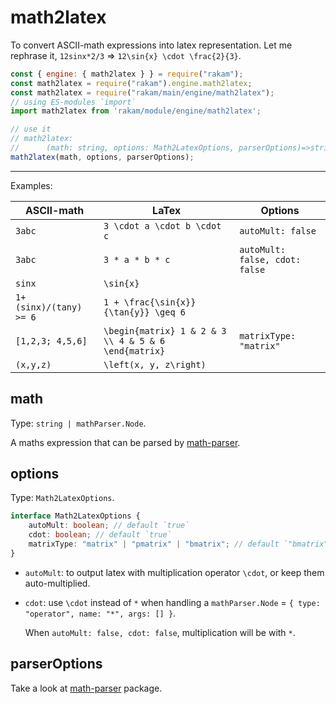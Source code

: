 # math2latex

To convert ASCII-math expressions into latex representation. Let me rephrase it, `12sinx*2/3` => `12\sin{x} \cdot \frac{2}{3}`.

```js
const { engine: { math2latex } } = require("rakam");
const math2latex = require("rakam").engine.math2latex;
const math2latex = require("rakam/main/engine/math2latex");
// using ES-modules `import`
import math2latex from 'rakam/module/engine/math2latex';

// use it
// math2latex:
// 		(math: string, options: Math2LatexOptions, parserOptions)=>string
math2latex(math, options, parserOptions);
```

----

Examples: 

| ASCII-math              | LaTex                       | Options           |
| ----------------------- | --------------------------- | ----------------- |
| `3abc`                  | `3 \cdot a \cdot b \cdot c` | `autoMult: false` |
| `3abc`                  | `3 * a * b * c` | `autoMult: false, cdot: false` |
| `sinx`| `\sin{x} ` ||
| `1+ (sinx)/(tany) >= 6` | `1 + \frac{\sin{x}}{\tan{y}} \geq 6` ||
| `[1,2,3; 4,5,6]` | `\begin{matrix} 1 & 2 & 3 \\ 4 & 5 & 6 \end{matrix} ` | `matrixType: "matrix"` |
| `(x,y,z)` | `\left(x, y, z\right) ` |  |

## math

Type: `string | mathParser.Node`.

A maths expression that can be parsed by [math-parser][math-parser].

## options
Type: `Math2LatexOptions`.
```typescript
interface Math2LatexOptions {
    autoMult: boolean; // default `true`
    cdot: boolean; // default `true`
    matrixType: "matrix" | "pmatrix" | "bmatrix"; // default `"bmatrix"`
}
```

* `autoMult`: to output latex with multiplication operator `\cdot`, or keep them auto-multiplied.

* `cdot`: use `\cdot` instead of `*` when handling a `mathParser.Node` = `{ type: "operator", name: "*", args: [] }`.

  When `autoMult: false, cdot: false`, multiplication will be with `*`.

## parserOptions

Take a look at [math-parser][math-parser] package.

[math-parser]: https://github.com/scicave/math-parser
